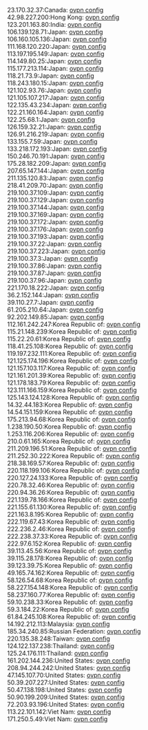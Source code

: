 23.170.32.37:Canada: [ovpn config](vpn/23_170_32_37.ovpn)  
42.98.227.200:Hong Kong: [ovpn config](vpn/42_98_227_200.ovpn)  
123.201.163.80:India: [ovpn config](vpn/123_201_163_80.ovpn)  
106.139.128.71:Japan: [ovpn config](vpn/106_139_128_71.ovpn)  
106.160.105.136:Japan: [ovpn config](vpn/106_160_105_136.ovpn)  
111.168.120.220:Japan: [ovpn config](vpn/111_168_120_220.ovpn)  
113.197.195.149:Japan: [ovpn config](vpn/113_197_195_149.ovpn)  
114.149.80.25:Japan: [ovpn config](vpn/114_149_80_25.ovpn)  
115.177.213.114:Japan: [ovpn config](vpn/115_177_213_114.ovpn)  
118.21.73.9:Japan: [ovpn config](vpn/118_21_73_9.ovpn)  
118.243.180.15:Japan: [ovpn config](vpn/118_243_180_15.ovpn)  
121.102.93.76:Japan: [ovpn config](vpn/121_102_93_76.ovpn)  
121.105.107.217:Japan: [ovpn config](vpn/121_105_107_217.ovpn)  
122.135.43.234:Japan: [ovpn config](vpn/122_135_43_234.ovpn)  
122.21.160.164:Japan: [ovpn config](vpn/122_21_160_164.ovpn)  
122.25.68.1:Japan: [ovpn config](vpn/122_25_68_1.ovpn)  
126.159.32.21:Japan: [ovpn config](vpn/126_159_32_21.ovpn)  
126.91.216.219:Japan: [ovpn config](vpn/126_91_216_219.ovpn)  
133.155.7.59:Japan: [ovpn config](vpn/133_155_7_59.ovpn)  
133.218.172.193:Japan: [ovpn config](vpn/133_218_172_193.ovpn)  
150.246.70.191:Japan: [ovpn config](vpn/150_246_70_191.ovpn)  
175.28.182.209:Japan: [ovpn config](vpn/175_28_182_209.ovpn)  
207.65.147.144:Japan: [ovpn config](vpn/207_65_147_144.ovpn)  
211.135.120.83:Japan: [ovpn config](vpn/211_135_120_83.ovpn)  
218.41.209.70:Japan: [ovpn config](vpn/218_41_209_70.ovpn)  
219.100.37.109:Japan: [ovpn config](vpn/219_100_37_109.ovpn)  
219.100.37.129:Japan: [ovpn config](vpn/219_100_37_129.ovpn)  
219.100.37.144:Japan: [ovpn config](vpn/219_100_37_144.ovpn)  
219.100.37.169:Japan: [ovpn config](vpn/219_100_37_169.ovpn)  
219.100.37.172:Japan: [ovpn config](vpn/219_100_37_172.ovpn)  
219.100.37.176:Japan: [ovpn config](vpn/219_100_37_176.ovpn)  
219.100.37.193:Japan: [ovpn config](vpn/219_100_37_193.ovpn)  
219.100.37.22:Japan: [ovpn config](vpn/219_100_37_22.ovpn)  
219.100.37.223:Japan: [ovpn config](vpn/219_100_37_223.ovpn)  
219.100.37.3:Japan: [ovpn config](vpn/219_100_37_3.ovpn)  
219.100.37.86:Japan: [ovpn config](vpn/219_100_37_86.ovpn)  
219.100.37.87:Japan: [ovpn config](vpn/219_100_37_87.ovpn)  
219.100.37.96:Japan: [ovpn config](vpn/219_100_37_96.ovpn)  
221.170.18.222:Japan: [ovpn config](vpn/221_170_18_222.ovpn)  
36.2.152.144:Japan: [ovpn config](vpn/36_2_152_144.ovpn)  
39.110.27.7:Japan: [ovpn config](vpn/39_110_27_7.ovpn)  
61.205.210.64:Japan: [ovpn config](vpn/61_205_210_64.ovpn)  
92.202.149.85:Japan: [ovpn config](vpn/92_202_149_85.ovpn)  
112.161.242.247:Korea Republic of: [ovpn config](vpn/112_161_242_247.ovpn)  
115.21.148.239:Korea Republic of: [ovpn config](vpn/115_21_148_239.ovpn)  
115.22.20.61:Korea Republic of: [ovpn config](vpn/115_22_20_61.ovpn)  
118.41.25.108:Korea Republic of: [ovpn config](vpn/118_41_25_108.ovpn)  
119.197.232.111:Korea Republic of: [ovpn config](vpn/119_197_232_111.ovpn)  
121.125.174.196:Korea Republic of: [ovpn config](vpn/121_125_174_196.ovpn)  
121.157.103.117:Korea Republic of: [ovpn config](vpn/121_157_103_117.ovpn)  
121.161.201.39:Korea Republic of: [ovpn config](vpn/121_161_201_39.ovpn)  
121.178.183.79:Korea Republic of: [ovpn config](vpn/121_178_183_79.ovpn)  
123.111.166.159:Korea Republic of: [ovpn config](vpn/123_111_166_159.ovpn)  
125.143.124.128:Korea Republic of: [ovpn config](vpn/125_143_124_128.ovpn)  
14.32.44.183:Korea Republic of: [ovpn config](vpn/14_32_44_183.ovpn)  
14.54.151.159:Korea Republic of: [ovpn config](vpn/14_54_151_159.ovpn)  
175.213.94.68:Korea Republic of: [ovpn config](vpn/175_213_94_68.ovpn)  
1.238.190.50:Korea Republic of: [ovpn config](vpn/1_238_190_50.ovpn)  
1.253.116.206:Korea Republic of: [ovpn config](vpn/1_253_116_206.ovpn)  
210.0.61.165:Korea Republic of: [ovpn config](vpn/210_0_61_165.ovpn)  
211.209.196.51:Korea Republic of: [ovpn config](vpn/211_209_196_51.ovpn)  
211.252.30.222:Korea Republic of: [ovpn config](vpn/211_252_30_222.ovpn)  
218.38.169.57:Korea Republic of: [ovpn config](vpn/218_38_169_57.ovpn)  
220.118.199.106:Korea Republic of: [ovpn config](vpn/220_118_199_106.ovpn)  
220.127.24.133:Korea Republic of: [ovpn config](vpn/220_127_24_133.ovpn)  
220.78.32.46:Korea Republic of: [ovpn config](vpn/220_78_32_46.ovpn)  
220.94.36.26:Korea Republic of: [ovpn config](vpn/220_94_36_26.ovpn)  
221.139.78.166:Korea Republic of: [ovpn config](vpn/221_139_78_166.ovpn)  
221.155.61.130:Korea Republic of: [ovpn config](vpn/221_155_61_130.ovpn)  
221.163.8.195:Korea Republic of: [ovpn config](vpn/221_163_8_195.ovpn)  
222.119.67.43:Korea Republic of: [ovpn config](vpn/222_119_67_43.ovpn)  
222.236.2.46:Korea Republic of: [ovpn config](vpn/222_236_2_46.ovpn)  
222.238.37.33:Korea Republic of: [ovpn config](vpn/222_238_37_33.ovpn)  
222.97.6.152:Korea Republic of: [ovpn config](vpn/222_97_6_152.ovpn)  
39.113.45.56:Korea Republic of: [ovpn config](vpn/39_113_45_56.ovpn)  
39.115.28.178:Korea Republic of: [ovpn config](vpn/39_115_28_178.ovpn)  
39.123.39.75:Korea Republic of: [ovpn config](vpn/39_123_39_75.ovpn)  
49.165.74.162:Korea Republic of: [ovpn config](vpn/49_165_74_162.ovpn)  
58.126.54.68:Korea Republic of: [ovpn config](vpn/58_126_54_68.ovpn)  
58.227.154.148:Korea Republic of: [ovpn config](vpn/58_227_154_148.ovpn)  
58.237.160.77:Korea Republic of: [ovpn config](vpn/58_237_160_77.ovpn)  
59.10.238.33:Korea Republic of: [ovpn config](vpn/59_10_238_33.ovpn)  
59.3.184.22:Korea Republic of: [ovpn config](vpn/59_3_184_22.ovpn)  
61.84.245.108:Korea Republic of: [ovpn config](vpn/61_84_245_108.ovpn)  
14.192.212.113:Malaysia: [ovpn config](vpn/14_192_212_113.ovpn)  
185.34.240.85:Russian Federation: [ovpn config](vpn/185_34_240_85.ovpn)  
220.135.38.248:Taiwan: [ovpn config](vpn/220_135_38_248.ovpn)  
124.122.137.238:Thailand: [ovpn config](vpn/124_122_137_238.ovpn)  
125.24.176.111:Thailand: [ovpn config](vpn/125_24_176_111.ovpn)  
161.202.144.236:United States: [ovpn config](vpn/161_202_144_236.ovpn)  
208.94.244.242:United States: [ovpn config](vpn/208_94_244_242.ovpn)  
47.145.107.70:United States: [ovpn config](vpn/47_145_107_70.ovpn)  
50.39.207.227:United States: [ovpn config](vpn/50_39_207_227.ovpn)  
50.47.138.198:United States: [ovpn config](vpn/50_47_138_198.ovpn)  
50.90.199.209:United States: [ovpn config](vpn/50_90_199_209.ovpn)  
72.203.93.196:United States: [ovpn config](vpn/72_203_93_196.ovpn)  
113.22.101.142:Viet Nam: [ovpn config](vpn/113_22_101_142.ovpn)  
171.250.5.49:Viet Nam: [ovpn config](vpn/171_250_5_49.ovpn)  
